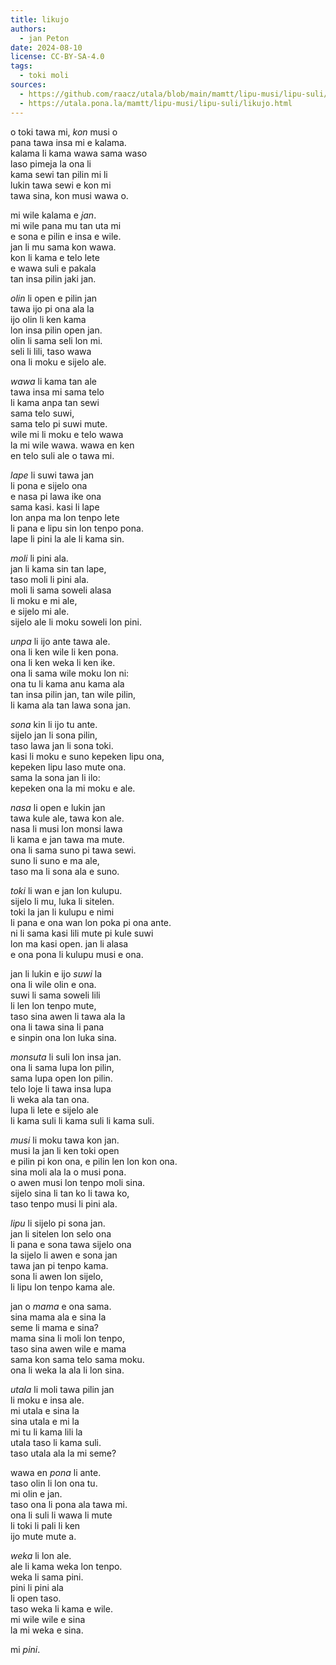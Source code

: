 ```yaml
---
title: likujo
authors:
  - jan Peton
date: 2024-08-10
license: CC-BY-SA-4.0
tags:
  - toki moli
sources:
  - https://github.com/raacz/utala/blob/main/mamtt/lipu-musi/lipu-suli/likujo.md
  - https://utala.pona.la/mamtt/lipu-musi/lipu-suli/likujo.html
---
```


o toki tawa mi, *kon* musi o  
pana tawa insa mi e kalama.  
kalama li kama wawa sama waso  
laso pimeja la ona li  
kama sewi tan pilin mi li  
lukin tawa sewi e kon mi  
tawa sina, kon musi wawa o.  

mi wile kalama e *jan*.  
mi wile pana mu tan uta mi  
e sona e pilin e insa e wile.  
jan li mu sama kon wawa.  
kon li kama e telo lete  
e wawa suli e pakala  
tan insa pilin jaki jan.  

*olin* li open e pilin jan  
tawa ijo pi ona ala la  
ijo olin li ken kama  
lon insa pilin open jan.  
olin li sama seli lon mi.  
seli li lili, taso wawa  
ona li moku e sijelo ale.  

*wawa* li kama tan ale  
tawa insa mi sama telo  
li kama anpa tan sewi  
sama telo suwi,  
sama telo pi suwi mute.  
wile mi li moku e telo wawa  
la mi wile wawa. wawa en ken  
en telo suli ale o tawa mi.  

*lape* li suwi tawa jan  
li pona e sijelo ona  
e nasa pi lawa ike ona  
sama kasi. kasi li lape  
lon anpa ma lon tenpo lete  
li pana e lipu sin lon tenpo pona.  
lape li pini la ale li kama sin.  

*moli* li pini ala.  
jan li kama sin tan lape,  
taso moli li pini ala.  
moli li sama soweli alasa  
li moku e mi ale,  
e sijelo mi ale.  
sijelo ale li moku soweli lon pini.  

*unpa* li ijo ante tawa ale.  
ona li ken wile li ken pona.  
ona li ken weka li ken ike.  
ona li sama wile moku lon ni:  
ona tu li kama anu kama ala  
tan insa pilin jan, tan wile pilin,  
li kama ala tan lawa sona jan.  

*sona* kin li ijo tu ante.  
sijelo jan li sona pilin,  
taso lawa jan li sona toki.  
kasi li moku e suno kepeken lipu ona,  
kepeken lipu laso mute ona.  
sama la sona jan li ilo:  
kepeken ona la mi moku e ale.  

*nasa* li open e lukin jan  
tawa kule ale, tawa kon ale.  
nasa li musi lon monsi lawa  
li kama e jan tawa ma mute.  
ona li sama suno pi tawa sewi.  
suno li suno e ma ale,  
taso ma li sona ala e suno.  

*toki* li wan e jan lon kulupu.   
sijelo li mu, luka li sitelen.  
toki la jan li kulupu e nimi  
li pana e ona wan lon poka pi ona ante.  
ni li sama kasi lili mute pi kule suwi  
lon ma kasi open. jan li alasa  
e ona pona li kulupu musi e ona.  

jan li lukin e ijo *suwi* la  
ona li wile olin e ona.  
suwi li sama soweli lili  
li len lon tenpo mute,  
taso sina awen li tawa ala la  
ona li tawa sina li pana  
e sinpin ona lon luka sina.  

*monsuta* li suli lon insa jan.  
ona li sama lupa lon pilin,  
sama lupa open lon pilin.  
telo loje li tawa insa lupa  
li weka ala tan ona.  
lupa li lete e sijelo ale  
li kama suli li kama suli li kama suli.  

*musi* li moku tawa kon jan.  
musi la jan li ken toki open  
e pilin pi kon ona, e pilin len lon kon ona.  
sina moli ala la o musi pona.  
o awen musi lon tenpo moli sina.  
sijelo sina li tan ko li tawa ko,  
taso tenpo musi li pini ala.  

*lipu* li sijelo pi sona jan.  
jan li sitelen lon selo ona  
li pana e sona tawa sijelo ona  
la sijelo li awen e sona jan  
tawa jan pi tenpo kama.  
sona li awen lon sijelo,  
li lipu lon tenpo kama ale.  

jan o *mama* e ona sama.  
sina mama ala e sina la  
seme li mama e sina?  
mama sina li moli lon tenpo,  
taso sina awen wile e mama  
sama kon sama telo sama moku.  
ona li weka la ala li lon sina.  

*utala* li moli tawa pilin jan  
li moku e insa ale.  
mi utala e sina la  
sina utala e mi la  
mi tu li kama lili la  
utala taso li kama suli.  
taso utala ala la mi seme?  

wawa en *pona* li ante.  
taso olin li lon ona tu.  
mi olin e jan.  
taso ona li pona ala tawa mi.  
ona li suli li wawa li mute  
li toki li pali li ken  
ijo mute mute a.  

*weka* li lon ale.  
ale li kama weka lon tenpo.  
weka li sama pini.  
pini li pini ala  
li open taso.  
taso weka li kama e wile.  
mi wile wile e sina  
la mi weka e sina.  

mi *pini*.

